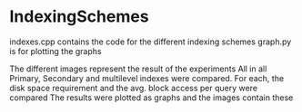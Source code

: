 # IndexingSchemes
indexes.cpp contains the code for the different indexing schemes
graph.py is for plotting the graphs

The different images represent the result of the experiments
All in all Primary, Secondary and multilevel indexes were compared.
For each, the disk space requirement and the avg. block access per query were compared
The results were plotted as graphs and the images contain these
